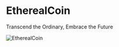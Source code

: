 # EtherealCoin
Transcend the Ordinary, Embrace the Future


![EtherealCoin](https://github.com/BMVG-dev/EtherealCoin/assets/159920423/3d8d5b0c-9b61-4d74-a436-4403119d8d7c)
